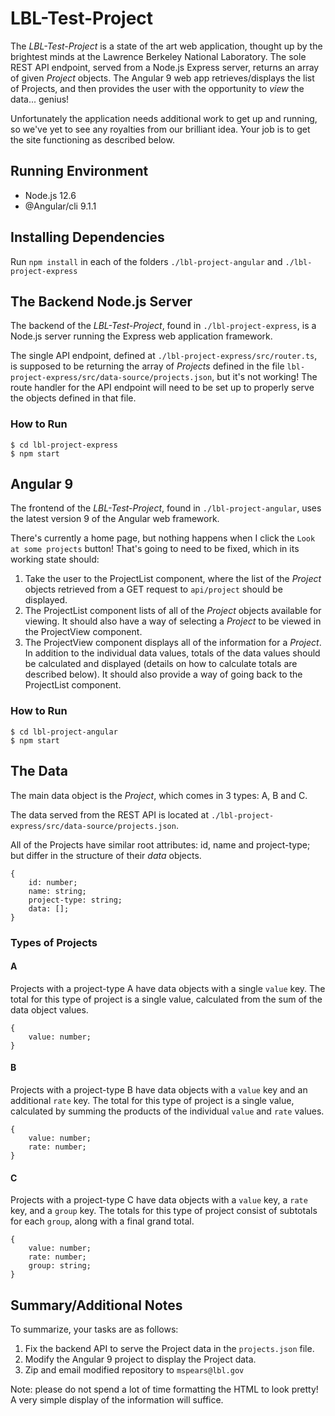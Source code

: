 # LBL-Test-Project


The *LBL-Test-Project* is a state of the art web application, thought up by the brightest minds at the Lawrence Berkeley National Laboratory.  The sole REST API endpoint, served from a Node.js Express server, returns an array of given *Project* objects.  The Angular 9 web app retrieves/displays the list of Projects, and then provides the user with the opportunity to *view* the data... genius!

Unfortunately the application needs additional work to get up and running, so we've yet to see any royalties from our brilliant idea.  Your job is to get the site functioning as described below.

## Running Environment

* Node.js 12.6
* @Angular/cli 9.1.1


## Installing Dependencies

Run `npm install` in each of the folders `./lbl-project-angular` and `./lbl-project-express`

## The Backend Node.js Server

The backend of the *LBL-Test-Project*, found in `./lbl-project-express`, is a Node.js server running the Express web application framework.

The single API endpoint, defined at `./lbl-project-express/src/router.ts`, is supposed to be returning the array of *Projects* defined in the file `lbl-project-express/src/data-source/projects.json`, but it's not working! The route handler for the API endpoint will need to be set up to properly serve the objects defined in that file.

### How to Run

```
$ cd lbl-project-express
$ npm start
```

## Angular 9

The frontend of the *LBL-Test-Project*, found in `./lbl-project-angular`, uses the latest version 9 of the Angular web framework.

There's currently a home page, but nothing happens when I click the `Look at some projects` button!  That's going to need to be fixed, which in its working state should:

1. Take the user to the ProjectList component, where the list of the *Project* objects retrieved from a GET request to `api/project` should be displayed.
2. The ProjectList component lists of all of the *Project* objects available for viewing.  It should also have a way of selecting a *Project* to be viewed in the ProjectView component.
3. The ProjectView component displays all of the information for a *Project*.  In addition to the individual data values, totals of the data values should be calculated and displayed (details on how to calculate totals are described below).  It should also provide a way of going back to the ProjectList component.

### How to Run

```
$ cd lbl-project-angular
$ npm start
```

## The Data

The main data object is the *Project*, which comes in 3 types: A, B and C.

The data served from the REST API is located at `./lbl-project-express/src/data-source/projects.json`.

All of the Projects have similar root attributes: id, name and project-type; but differ in the structure of their *data* objects.

```
{
    id: number;
    name: string;
    project-type: string;
    data: [];
}
```

### Types of Projects

#### A

Projects with a project-type A have data objects with a single `value` key.  The total for this type of project is a single value, calculated from the sum of the data object values.


```
{
    value: number;
}
```

#### B

Projects with a project-type B have data objects with a `value` key and an additional `rate` key.  The total for this type of project is a single value, calculated by summing the products of the individual `value` and `rate` values.


```
{
    value: number;
    rate: number;
}
```

#### C

Projects with a project-type C have data objects with a `value` key, a `rate` key, and a `group` key.  The totals for this type of project consist of subtotals for each `group`, along with a final grand total.

```
{
    value: number;
    rate: number;
    group: string;
}
```

## Summary/Additional Notes

To summarize, your tasks are as follows:

1. Fix the backend API to serve the Project data in the `projects.json` file.
2. Modify the Angular 9 project to display the Project data.
3. Zip and email modified repository to `mspears@lbl.gov`

Note: please do not spend a lot of time formatting the HTML to look pretty!  A very simple display of the information will suffice.
